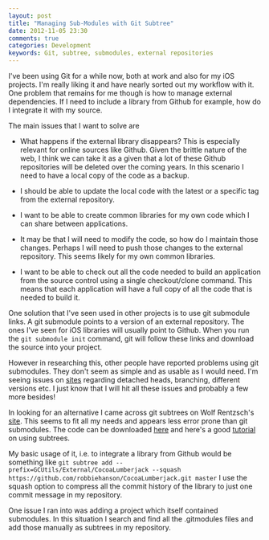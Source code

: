 ```yaml
---
layout: post
title: "Managing Sub-Modules with Git Subtree"
date: 2012-11-05 23:30
comments: true
categories: Development
keywords: Git, subtree, submodules, external repositories
---
```


I've been using Git for a while now, both at work and also for my iOS projects. I'm really liking it and have nearly sorted out my workflow with it. One problem that remains for me though is how to manage external dependencies. If I need to include a library from Github for example, how do I integrate it with my source. 

The main issues that I want to solve are

*	What happens if the external library disappears? This is especially relevant for online sources like Github. Given the brittle nature of the web, I think we can take it as a given that a lot of these Github repositories will be deleted over the coming years. In this scenario I need to have a local copy of the code as a backup.

*	I should be able to update the local code with the latest or a specific tag from the external repository.

*	I want to be able to create common libraries for my own code which I can share between applications.

*	It may be that I will need to modify the code, so how do I maintain those changes. Perhaps I will need to push those changes to the external repository. This seems likely for my own common libraries.

*	I want to be able to check out all the code needed to build an application from the source control using a single checkout/clone command. This means that each application will have a full copy of all the code that is needed to build it.

One solution that I've seen used in other projects is to use git submodule links. A git submodule points to a version of an external repository. The ones I've seen for iOS libraries will usually point to Github. When you run the `git submodule init` command, git will follow these links and download the source into your project. 

However in researching this, other people have reported problems using git submodules. They don't seem as simple and as usable as I would need. I'm seeing issues on [sites](http://codingkilledthecat.wordpress.com/2012/04/28/why-your-company-shouldnt-use-git-submodules/) regarding detached heads, branching, different versions etc. I just know that I will hit all these issues and probably a few more besides!

In looking for an alternative I came across git subtrees on Wolf Rentzsch's [site](http://rentzsch.tumblr.com/post/22061209807/apps-i-love-git-subtree). This seems to fit all my needs and appears less error prone than git submodules. The code can be downloaded [here](https://github.com/rentzsch/git-subtree) and here's a good [tutorial](http://psionides.eu/2010/02/04/sharing-code-between-projects-with-git-subtree/) on using subtrees.

My basic usage of it, i.e. to integrate a library from Github would be something like 
`git subtree add --prefix=GCUtils/External/CocoaLumberjack --squash https://github.com/robbiehanson/CocoaLumberjack.git master`
I use the squash option to compress all the commit history of the library to just one commit message in my repository.

One issue I ran into was adding a project which itself contained submodules. In this situation I search and find all the .gitmodules files and add those manually as subtrees in my repository.
